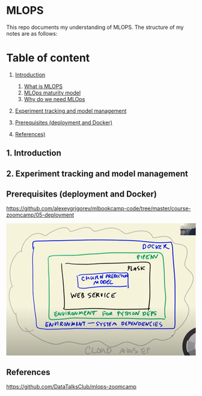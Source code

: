 # MLOPS

This repo documents my understanding of MLOPS. The structure of my notes are as follows:

# Table of content

1. [Introduction](#1)
    1. [What is MLOPS](#2)
    2. [MLOps maturity model](#3)
    3. [Why do we need MLOps](#4)


2. [Experiment tracking and model management](#5)


8. [Prerequisites (deployment and Docker)](#11)
9. [References)](#12)


<a name="1"></a>
## 1. Introduction


<a name="5"></a>
## 2. Experiment tracking and model management

<a name="8"></a>
## Prerequisites (deployment and Docker)

https://github.com/alexeygrigorev/mlbookcamp-code/tree/master/course-zoomcamp/05-deployment

![](https://raw.githubusercontent.com/DanialArab/images/main/MLOPS/Deployment.PNG)

<a name="9"></a>
## References

https://github.com/DataTalksClub/mlops-zoomcamp
